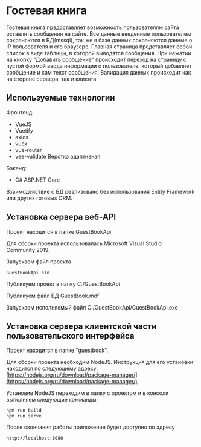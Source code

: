 # Гостевая книга

Гостевая книга предоставляет возможность пользователям сайта оставлять сообщения на сайте. Все данные введенные пользователем сохраняются в БД(mssql), так же в базе данных сохраняются данные о IP пользователя и его браузере.
Главная страница представляет собой список в виде таблицы, в которой выводятся сообщения.
При нажатии на кнопку "Добавить сообщение" происходит переход на страницу с пустой формой ввода информации о пользователе, который добавляет сообщение и сам текст сообщения.
Валидация данных происходит как на стороне сервера, так и клиента.

## Используемые технологии

Фронтенд:
- VueJS
- Vuetify
- axios
- vuex
- vue-router
- vee-validate
Верстка адаптивная

Бэкенд:
- C# ASP.NET Core

Взаимодействие с БД реализовано без использования Entity Framework или других готовых ORM.

## Установка сервера веб-API
Проект находится в папке GuestBookApi.

Для сборки проекта использовалась Microsoft Visual Studio Community 2019.

Запускаем файл проекта
```
GuestBookApi.sln
```
Публикуем проект в папку C:/GuestBookApi

Публикуем файл БД GuestBook.mdf

Запускаем исполняемый файл C:/GuestBookApi/GuestBookApi.exe

## Установка сервера клиентской части пользовательского интерфейса

Проект находится в папке "guestbook".

Для сборки проекта необходим NodeJS. Инструкция для его установки находится по следующему адресу: [https://nodejs.org/ru/download/package-manager/](https://nodejs.org/ru/download/package-manager/)

Установив NodeJS переходим в папку с проектом и в консоли выполняем следующие комманды:
```
npm run build
npm run serve
```
После окончания работы приложение будет доступно по адресу
```
http://localhost:8080
```
